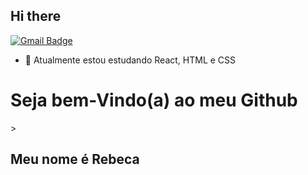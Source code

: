 ## Hi there

[![Gmail Badge](https://img.shields.io/badge/-contatocruzrebeca@gmail.com-6633cc?style=flat-square&logo=Gmail&logoColor=white&link=mailto:contato@cruzrebeca)](mailto:contato@cruzrebeca.com)

- 🌱  Atualmente estou estudando React, HTML e CSS

<h1>Seja bem-Vindo(a) ao meu Github </h1>>

## Meu nome é Rebeca

<img src="https://th.bing.com/th/id/OIP.K-4RqDC6zFrpAG31ayDDOgHaHa?cb=iwp1&rs=1&pid=ImgDetMain" alt="">
